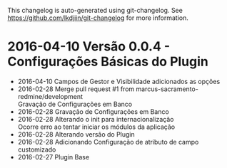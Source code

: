 This changelog is auto-generated using git-changelog.
See https://github.com/lkdjiin/git-changelog for more information.


2016-04-10 Versão 0.0.4 - Configurações Básicas do Plugin  
===========================================================
* 2016-04-10 Campos de Gestor e Visibilidade adicionados as opções  
* 2016-02-28 Merge pull request #1 from marcus-sacramento-redmine/development  
  Gravação de Configurações em Banco
* 2016-02-28 Gravação de Configurações em Banco  
* 2016-02-28 Alterando o init para internacionalização  
  Ocorre erro ao tentar iniciar os módulos da aplicação
* 2016-02-28 Alterando versão do Plugin  
* 2016-02-28 Adicionando Configuração de atributo de campo customizado  
* 2016-02-27 Plugin Base  
